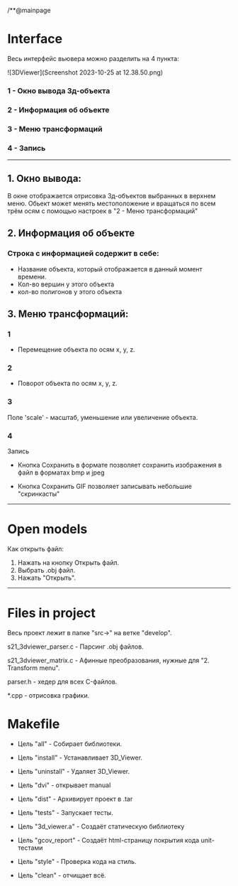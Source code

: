 /**@mainpage
# Interface
Весь интерфейс вьювера можно разделить на 4 пункта:

![3DViewer](Screenshot 2023-10-25 at 12.38.50.png)

### 1 - Окно вывода 3д-объекта
### 2 - Информация об объекте
### 3 - Меню трансформаций
### 4 - Запись

---
## 1. Окно вывода:
В окне отображается отрисовка 3д-объектов выбранных в верхнем меню.
Обьект может менять местоположение и вращаться по всем трём осям с помощью настроек в "2 - Меню трансформаций"

## 2. Информация об объекте
### Cтрока с информацией содержит в себе:
- Название объекта, который отображается в данный момент времени.
- Кол-во вершин у этого объекта
- кол-во полигонов у этого объекта

## 3. Меню трансформаций:

### 1 
- Перемещение объекта по осям x, y, z.

### 2 
- Поворот объекта по осям x, y, z. 

### 3
Поле 'scale' - масштаб, уменьшение или увеличение объекта.

### 4 
Запись
- Кнопка Сохранить в формате позволяет сохранить изображения в файл в форматах bmp и jpeg

- Кнопка Сохранить GIF позволяет записывать небольшие "скринкасты"

---
# Open models

Как открыть файл:

1. Нажать на кнопку Открыть файл.
2. Выбрать .obj файл.
3. Нажать "Открыть".
---
# Files in project

Весь проект лежит в папке "src->" на ветке "develop".

s21_3dviewer_parser.c - Парсинг .obj файлов.

s21_3dviewer_matrix.c - Афинные преобразования, нужные для "2. Transform menu".

parser.h - хедер для всех C-файлов.

 *.cpp - отрисовка графики.

# Makefile

- Цель "all" - Собирает библиотеки.

- Цель "install" - Устанавливает 3D_Viewer.

- Цель "uninstall" - Удаляет 3D_Viewer.

- Цель "dvi" - открывает manual

- Цель "dist" - Архивирует проект в .tar

- Цель "tests" - Запускает тесты.

- Цель "3d_viewer.a" - Создаёт статическую библиотеку

- Цель "gcov_report" - Создаёт html-страницу покрытия кода unit-тестами

- Цель "style" - Проверка кода на стиль.

- Цель "clean" - отчищает всё.
